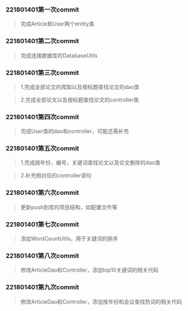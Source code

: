 ### 221801401第一次commit
> 完成Article和User两个entity类

### 221801401第二次commit
> 完成连接数据库的DatabaseUtils

### 221801401第三次commit
> 1.完成全部论文的爬取以及按标题查找论文的dao类

> 2.完成全部论文以及按标题查找论文的controller类

### 221801401第四次commit
> 完成User类的dao和controller，可能还需补充

### 221801401第五次commit
> 1.完成按年份，编号，关键词查找论文以及论文删除的dao类

> 2.补充相对应的controller语句

### 221801401第六次commit
> 更新push到库的项目结构，如配置文件等

### 221801401第七次commit
> 添加WordCountUtils，用于关键词的排序

### 221801401第八次commit
> 修改ArticleDao和Controller，添加top10关键词的相关代码

### 221801401第九次commit
> 修改ArticleDao和Controller，添加按年份和会议查找热词的相关代码